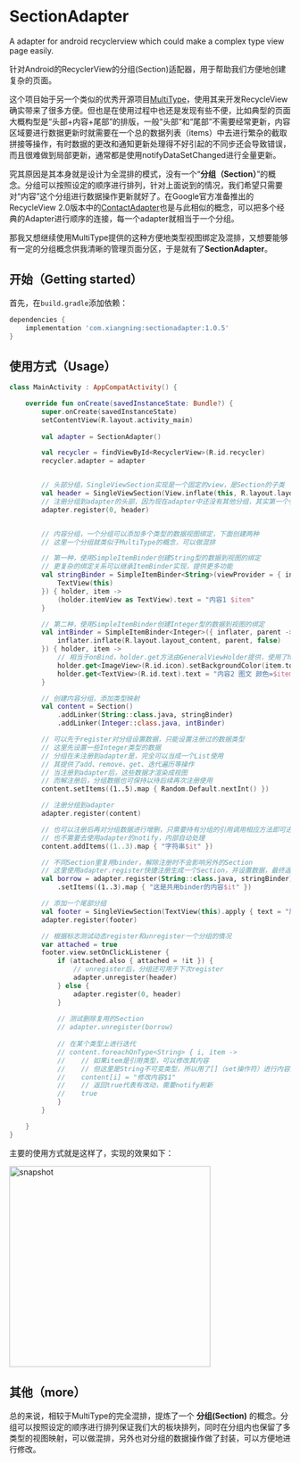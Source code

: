 # SectionAdapter
A adapter for android recyclerview which could make a complex type view page easily.

针对Android的RecyclerView的分组(Section)适配器，用于帮助我们方便地创建复杂的页面。

这个项目始于另一个类似的优秀开源项目[MultiType](https://github.com/drakeet/MultiType)，使用其来开发RecycleView确实带来了很多方便。但也是在使用过程中也还是发现有些不便，比如典型的页面大概构型是“头部+内容+尾部”的排版，一般“头部”和“尾部”不需要经常更新，内容区域要进行数据更新时就需要在一个总的数据列表（items）中去进行繁杂的截取拼接等操作，有时数据的更改和通知更新处理得不好引起的不同步还会导致错误，而且很难做到局部更新，通常都是使用notifyDataSetChanged进行全量更新。

究其原因是其本身就是设计为全混排的模式，没有一个“**分组（Section）**”的概念。分组可以按照设定的顺序进行排列，针对上面说到的情况，我们希望只需要对“内容”这个分组进行数据操作更新就好了。在Google官方准备推出的RecycleView 2.0版本中的[ContactAdapter](https://zhuanlan.zhihu.com/p/275635988)也是与此相似的概念，可以把多个经典的Adapter进行顺序的连接，每一个adapter就相当于一个分组。

那我又想继续使用MultiType提供的这种方便地类型视图绑定及混排，又想要能够有一定的分组概念供我清晰的管理页面分区，于是就有了**SectionAdapter**。

## 开始（Getting started）

首先，在`build.gradle`添加依赖：

```groovy
dependencies {
    implementation 'com.xiangning:sectionadapter:1.0.5'
}
```

## 使用方式（Usage）

```kotlin
class MainActivity : AppCompatActivity() {

    override fun onCreate(savedInstanceState: Bundle?) {
        super.onCreate(savedInstanceState)
        setContentView(R.layout.activity_main)
      	
      	val adapter = SectionAdapter()

        val recycler = findViewById<RecyclerView>(R.id.recycler)
        recycler.adapter = adapter


        // 头部分组，SingleViewSection实现是一个固定的view，是Section的子类
        val header = SingleViewSection(View.inflate(this, R.layout.layout_header, null))
        // 注册分组到adapter的头部，因为现在adapter中还没有其他分组，其实第一个参数可以省略的
        adapter.register(0, header)


        // 内容分组，一个分组可以添加多个类型的数据视图绑定，下面创建两种
        // 这里一个分组就类似于MultiType的概念，可以做混排

        // 第一种，使用SimpleItemBinder创建String型的数据到视图的绑定
        // 更复杂的绑定关系可以继承ItemBinder实现，提供更多功能
        val stringBinder = SimpleItemBinder<String>(viewProvider = { inflater, parent ->
            TextView(this)
        }) { holder, item ->
            (holder.itemView as TextView).text = "内容1 $item"
        }

        // 第二种，使用SimpleItemBinder创建Integer型的数据到视图的绑定
        val intBinder = SimpleItemBinder<Integer>({ inflater, parent ->
            inflater.inflate(R.layout.layout_content, parent, false)
        }) { holder, item ->
            // 相当于onBind，holder.get方法由GeneralViewHolder提供，使用了hashmap进行缓存
            holder.get<ImageView>(R.id.icon).setBackgroundColor(item.toInt())
            holder.get<TextView>(R.id.text).text = "内容2 图文 颜色=$item"
        }

        // 创建内容分组，添加类型映射
        val content = Section()
            .addLinker(String::class.java, stringBinder)
            .addLinker(Integer::class.java, intBinder)

        // 可以先于register对分组设置数据，只能设置注册过的数据类型
        // 这里先设置一些Integer类型的数据
        // 分组在未注册到adapter是，完全可以当成一个List使用
        // 其提供了add、remove、get、迭代遍历等操作
        // 当注册到adapter后，这些数据才渲染成视图
        // 而解注册后，分组数据也可保持以待后续再次注册使用
        content.setItems((1..5).map { Random.Default.nextInt() })

        // 注册分组到adapter
        adapter.register(content)

        // 也可以注册后再对分组数据进行增删，只需要持有分组的引用调用相应方法即可进行数据更改
        // 也不需要去使用adapter的notify，内部自动处理
        content.addItems((1..3).map { "字符串$it" })

        // 不同Section里复用binder，解除注册时不会影响另外的Section
        // 这里使用adapter.register快捷注册生成一个Section，并设置数据，最终返回Section自身
        val borrow = adapter.register(String::class.java, stringBinder)
            .setItems((1..3).map { "这是共用binder的内容$it" })

        // 添加一个尾部分组
        val footer = SingleViewSection(TextView(this).apply { text = "尾部" })
        adapter.register(footer)

        // 根据标志测试动态register和unregister一个分组的情况
        var attached = true
        footer.view.setOnClickListener {
            if (attached.also { attached = !it }) {
                // unregister后，分组还可用于下次register 
                adapter.unregister(header)
            } else {
                adapter.register(0, header)
            }
            
            // 测试删除复用的Section
            // adapter.unregister(borrow)
           
            // 在某个类型上进行迭代
            // content.foreachOnType<String> { i, item ->
            //    // 如果item是引用类型，可以修改其内容
            //    // 但这里是String不可变类型，所以用了[]（set操作符）进行内容更新
            //    content[i] = "修改内容$1"
            //    // 返回true代表有改动，需要notify刷新
            //    true
            }
        }

    }
}
```

主要的使用方式就是这样了，实现的效果如下：

<img width="360" alt="snapshot" src="https://user-images.githubusercontent.com/27916852/111868841-3409a580-89b7-11eb-8af9-659fe0469247.png">


## 其他（more）

总的来说，相较于MultiType的完全混排，提炼了一个 **分组(Section)** 的概念。分组可以按照设定的顺序进行排列保证我们大的板块排列，同时在分组内也保留了多类型的视图映射，可以做混排，另外也对分组的数据操作做了封装，可以方便地进行修改。
